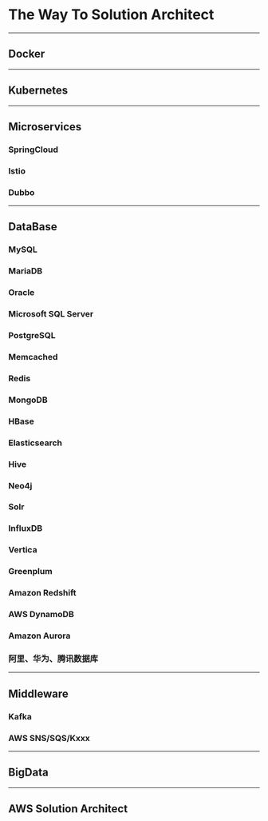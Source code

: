 # The Way To Solution Architect
---

## Docker

---

## Kubernetes

---

## Microservices

### SpringCloud
### Istio
### Dubbo

---

## DataBase

### MySQL
### MariaDB
### Oracle
### Microsoft SQL Server
### PostgreSQL

### Memcached
### Redis
### MongoDB
### HBase
### Elasticsearch
### Hive
### Neo4j
### Solr
### InfluxDB
### Vertica
### Greenplum
### Amazon Redshift
### AWS DynamoDB
### Amazon Aurora
### 阿里、华为、腾讯数据库

---

## Middleware

### Kafka
### AWS SNS/SQS/Kxxx

---

## BigData

------

## AWS Solution Architect